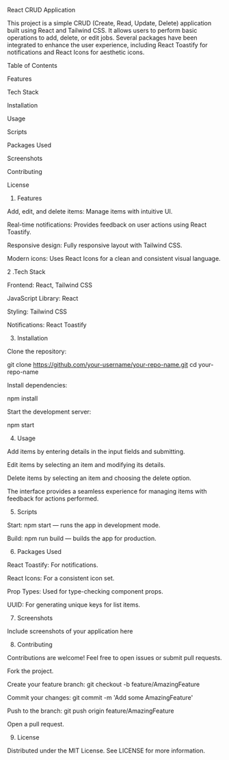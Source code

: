 React CRUD Application 

This project is a simple CRUD (Create, Read, Update, Delete) application built using React and Tailwind CSS. It allows users to perform basic operations to add, delete, or edit jobs. Several packages have been integrated to enhance the user experience, including React Toastify for notifications and React Icons for aesthetic icons. 

Table of Contents 

Features 

Tech Stack 

Installation 

Usage 

Scripts 

Packages Used 

Screenshots 

Contributing 

License 

1. Features 

Add, edit, and delete items: Manage items with intuitive UI. 

Real-time notifications: Provides feedback on user actions using React Toastify. 

Responsive design: Fully responsive layout with Tailwind CSS. 

Modern icons: Uses React Icons for a clean and consistent visual language. 


2 .Tech Stack 

Frontend: React, Tailwind CSS 

JavaScript Library: React 

Styling: Tailwind CSS 

Notifications: React Toastify 


3. Installation 

Clone the repository:  

git clone https://github.com/your-username/your-repo-name.git 
cd your-repo-name 
 
Install dependencies: 

npm install 
 
Start the development server:  

npm start 
 
4. Usage 

Add items by entering details in the input fields and submitting. 

Edit items by selecting an item and modifying its details. 

Delete items by selecting an item and choosing the delete option. 

The interface provides a seamless experience for managing items with feedback for actions performed. 


5. Scripts 

Start: npm start — runs the app in development mode. 

Build: npm run build — builds the app for production. 


6. Packages Used 

React Toastify: For notifications. 

React Icons: For a consistent icon set. 

Prop Types: Used for type-checking component props. 

UUID: For generating unique keys for list items. 


7. Screenshots 

Include screenshots of your application here 


8. Contributing 

Contributions are welcome! Feel free to open issues or submit pull requests. 

Fork the project. 

Create your feature branch: git checkout -b feature/AmazingFeature 

Commit your changes: git commit -m 'Add some AmazingFeature' 

Push to the branch: git push origin feature/AmazingFeature 

Open a pull request. 


9. License 

Distributed under the MIT License. See LICENSE for more information. 

 
